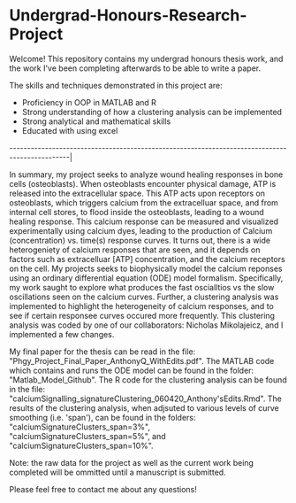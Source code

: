 # Undergrad-Honours-Research-Project
Welcome! This repository contains my undergrad honours thesis work, and the work I've been completing afterwards to be able to write a paper. 

The skills and techniques demonstrated in this project are: 
- Proficiency in OOP in MATLAB and R 
- Strong understanding of how a clustering analysis can be implemented 
- Strong analytical and mathematical skills
- Educated with using excel 

-----------------------------------------------------------------------------------------------|

In summary, my project seeks to analyze wound healing responses in bone cells (osteoblasts). When osteoblasts encounter physical damage, ATP is released into the extracellular space. This ATP acts upon receptors on osteoblasts, which triggers calcium from the extracelluar space, and from internal cell stores, to flood inside the osteoblasts, leading to a wound healing response. This calcium response can be measured and visualized experimentally using calcium dyes, leading to the production of Calcium (concentration) vs. time(s) response curves. It turns out, there is a wide heterogeniety of calcium responses that are seen, and it depends on factors such as extracelluar [ATP] concentration, and the calcium receptors on the cell. My projects seeks to biophysically model the calcium reponses using an ordinary differential equation (ODE) model formalism. Specifically, my work saught to explore what produces the fast oscialltios vs the slow oscillations seen on the calcium curves. Further, a clustering analysis was implemented to highlight the heterogeneity of calcium responses, and to see if certain responsee curves occured more frequently. This clustering analysis was coded by one of our collaborators: Nicholas Mikolajeicz, and I implemented a few changes. 

My final paper for the thesis can be read in the file: "Phgy_Project_Final_Paper_AnthonyQ_WithEdits.pdf". 
The MATLAB code which contains and runs the ODE model can be found in the folder: "Matlab_Model_Github". 
The R code for the clustering analysis can be found in the file: "calciumSignalling_signatureClustering_060420_Anthony'sEdits.Rmd". 
The results of the clustering analysis, when adjsuted to various levels of curve smoothing (i.e. 'span'), can be found in the folders: "calciumSignatureClusters_span=3%", "calciumSignatureClusters_span=5%", and "calciumSignatureClusters_span=10%". 

Note: the raw data for the project as well as the current work being completed will be ommitted until a manuscript is submitted. 

Please feel free to contact me about any questions!



